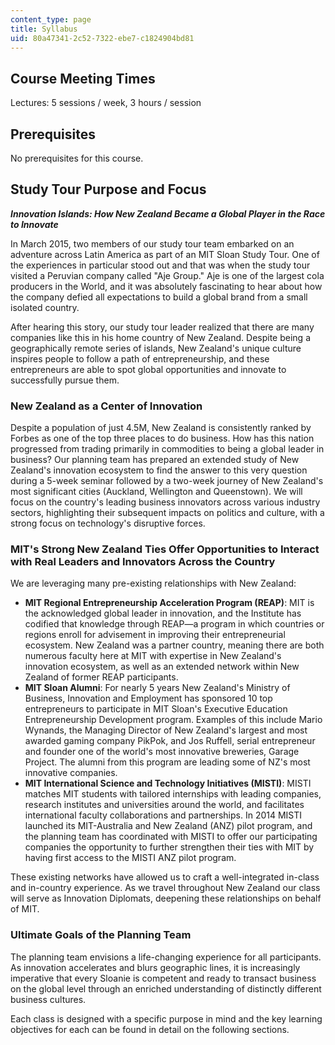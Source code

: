 ```yaml
---
content_type: page
title: Syllabus
uid: 80a47341-2c52-7322-ebe7-c1824904bd81
---
```


Course Meeting Times
--------------------

Lectures: 5 sessions / week, 3 hours / session

Prerequisites
-------------

No prerequisites for this course.

Study Tour Purpose and Focus
----------------------------

**_Innovation Islands: How New Zealand Became a Global Player in the Race to Innovate_**

In March 2015, two members of our study tour team embarked on an adventure across Latin America as part of an MIT Sloan Study Tour. One of the experiences in particular stood out and that was when the study tour visited a Peruvian company called "Aje Group." Aje is one of the largest cola producers in the World, and it was absolutely fascinating to hear about how the company defied all expectations to build a global brand from a small isolated country.

After hearing this story, our study tour leader realized that there are many companies like this in his home country of New Zealand. Despite being a geographically remote series of islands, New Zealand's unique culture inspires people to follow a path of entrepreneurship, and these entrepreneurs are able to spot global opportunities and innovate to successfully pursue them.

### New Zealand as a Center of Innovation

Despite a population of just 4.5M, New Zealand is consistently ranked by Forbes as one of the top three places to do business. How has this nation progressed from trading primarily in commodities to being a global leader in business? Our planning team has prepared an extended study of New Zealand's innovation ecosystem to find the answer to this very question during a 5-week seminar followed by a two-week journey of New Zealand's most significant cities (Auckland, Wellington and Queenstown). We will focus on the country's leading business innovators across various industry sectors, highlighting their subsequent impacts on politics and culture, with a strong focus on technology's disruptive forces.

### MIT's Strong New Zealand Ties Offer Opportunities to Interact with Real Leaders and Innovators Across the Country

We are leveraging many pre-existing relationships with New Zealand:

*   **MIT Regional Entrepreneurship Acceleration Program (REAP)**: MIT is the acknowledged global leader in innovation, and the Institute has codified that knowledge through REAP—a program in which countries or regions enroll for advisement in improving their entrepreneurial ecosystem. New Zealand was a partner country, meaning there are both numerous faculty here at MIT with expertise in New Zealand's innovation ecosystem, as well as an extended network within New Zealand of former REAP participants.
*   **MIT Sloan Alumni**: For nearly 5 years New Zealand's Ministry of Business, Innovation and Employment has sponsored 10 top entrepreneurs to participate in MIT Sloan's Executive Education Entrepreneurship Development program. Examples of this include Mario Wynands, the Managing Director of New Zealand's largest and most awarded gaming company PikPok, and Jos Ruffell, serial entrepreneur and founder one of the world's most innovative breweries, Garage Project. The alumni from this program are leading some of NZ's most innovative companies.
*   **MIT International Science and Technology Initiatives (MISTI)**: MISTI matches MIT students with tailored internships with leading companies, research institutes and universities around the world, and facilitates international faculty collaborations and partnerships. In 2014 MISTI launched its MIT-Australia and New Zealand (ANZ) pilot program, and the planning team has coordinated with MISTI to offer our participating companies the opportunity to further strengthen their ties with MIT by having first access to the MISTI ANZ pilot program.

These existing networks have allowed us to craft a well-integrated in-class and in-country experience. As we travel throughout New Zealand our class will serve as Innovation Diplomats, deepening these relationships on behalf of MIT.

### Ultimate Goals of the Planning Team

The planning team envisions a life-changing experience for all participants. As innovation accelerates and blurs geographic lines, it is increasingly imperative that every Sloanie is competent and ready to transact business on the global level through an enriched understanding of distinctly different business cultures.

Each class is designed with a specific purpose in mind and the key learning objectives for each can be found in detail on the following sections.